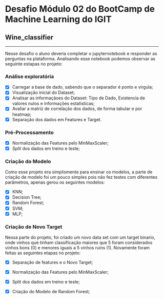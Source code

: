 # Desafio Módulo 02 do BootCamp de Machine Learning do IGIT

## Wine_classifier
 
---

Nesse desafio o aluno deveria completar o jupyternotebook  e responder as perguntas na plataforma.
Analisando esse notebook podemos observar as seguinte estapas no projeto:

### Análise exploratória

-[x] Carregar a base de dado, sabendo que o separador é ponto e virgula;
-[x] Visualização inicial do Dataset;
-[x] Analisar as informaçãoes do Dataset: Tipo de Dado, Existencia de valores nulos e informações estatisticas;
-[X] Avaliar a matriz de correlação dos dados, de forma tabular e por heatmap;
-[x] Separação dos dados em Features e Target.

### Pré-Processamento

-[x] Normalização das Features pelo MinMaxScaler;
-[x] Split dos dados em treino e teste;

### Criação do Modelo

Como esse projeto era simplismente para ensinar os modelos, a parte de criação de modelo foi um pouco simples pois não fez testes com diferentes parâmetros,
apenas gerou os seguintes modelos:

-[x] KNN;
-[X] Decision Tree;
-[x] Random Forest;
-[x] SVM;
-[x] MLP;

### Criação de Novo Target

Nessa parte do projeto, foi criado um novo data set com um target binario, onde vinhos que tinham classificação maiores que 5 foram considerados vinhos bons (0) e menores iguais a 5 vinhos ruins (1).
Novamente foram feitas as seguintes etapas no projeto:

-[x] Separação de features e o Novo Target;
-[x] Normalização das Features pelo MinMaxScaler;
-[x] Split dos dados em treino e teste;
-[x] Criação do Modelo de Random Forest;

